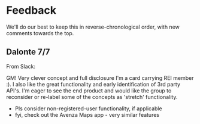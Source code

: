 # Feedback

We'll do our best to keep this in reverse-chronological order, with new comments towards the top.

## Dalonte 7/7

From Slack:

GM!  Very clever concept and full disclosure I'm a card carrying REI member :).  I also like the great functionality and early identification of 3rd party API's.  I'm eager to see the end product and would like the group to reconsider or re-label some of the concepts as 'stretch' functionality. 
- Pls consider non-registered-user functionality, if applicable  
- fyi, check out the Avenza Maps app - very similar features
